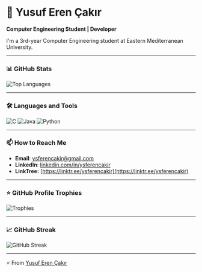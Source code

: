 # 🚀 Yusuf Eren Çakır

**Computer Engineering Student | Developer**

I'm a 3rd-year Computer Engineering student at Eastern Mediterranean University.&#x20;

---

### 📊 GitHub Stats

![Top Languages](https://github-readme-stats.vercel.app/api/top-langs/?username=ysferencakir&layout=compact&theme=radical)




---

### 🛠️ Languages and Tools

![C](https://img.shields.io/badge/-C-A8B9CC?logo=c&logoColor=white) 
![Java](https://img.shields.io/badge/-Java-007396?logo=java&logoColor=white) 
![Python](https://img.shields.io/badge/-Python-3776AB?logo=python&logoColor=white)

---

### 📫 How to Reach Me

- **Email**: [ysferencakir@gmail.com](mailto\:ysferencakir@gmail.com)
- **LinkedIn**: [linkedin.com/in/ysferencakir](https://linkedin.com/in/ysferencakir)
- **LinkTree:** [https://linktr.ee/ysferencakir](https://linktr.ee/ysferencakir)

---

### ⭐ GitHub Profile Trophies

![Trophies](https://github-profile-trophy.vercel.app/?username=ysferencakir&theme=radical)

---

### 📈 GitHub Streak

![GitHub Streak](https://github-readme-streak-stats.herokuapp.com/?user=ysferencakir&theme=radical)

---

⭐️ From [Yusuf Eren Çakır](https://github.com/ysferencakir)



